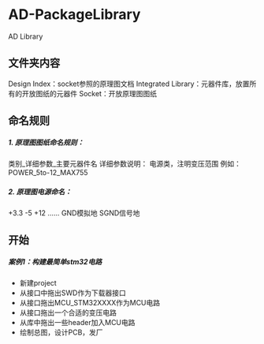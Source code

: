 # AD-PackageLibrary
AD Library

文件夹内容
---------
Design Index：socket参照的原理图文档
Integrated Library：元器件库，放置所有的开放图纸的元器件
Socket：开放原理图图纸

命名规则
---------
##### 1. 原理图图纸命名规则：
类别_详细参数_主要元器件名
详细参数说明：
电源类，注明变压范围
例如：POWER_5to-12_MAX755

##### 2. 原理图电源命名：
+3.3
-5
+12
……
GND模拟地
SGND信号地


开始
---------
##### 案例1：构建最简单stm32电路
* 新建project
* 从接口中拖出SWD作为下载器接口
* 从接口拖出MCU_STM32XXXX作为MCU电路
* 从接口拖出一个合适的变压电路
* 从库中拖出一些header加入MCU电路
* 绘制总图，设计PCB，发厂